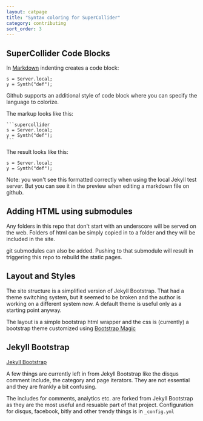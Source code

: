 ```yaml
---
layout: catpage
title: "Syntax coloring for SuperCollider"
category: contributing
sort_order: 3
---
```



## SuperCollider Code Blocks

In [Markdown](https://help.github.com/articles/github-flavored-markdown) indenting creates a code block:

    s = Server.local;
    y = Synth("def");

Github supports an additional style of code block where you can specify the language to colorize.  

The markup looks like this:

	```supercollider
 	s = Server.local;
 	y = Synth("def");
 	```
  
The result looks like this:
  
 ```supercollider
 s = Server.local;
 y = Synth("def");
 ```

Note: you won't see this formatted correctly when using the local Jekyll test server.
But you can see it in the preview when editing a markdown file on github.


## Adding HTML using submodules

Any folders in this repo that don't start with an underscore will be served on the web. Folders of html can be simply copied in to a folder and they will be included in the site.

git submodules can also be added.  Pushing to that submodule will result in triggering this repo to rebuild the static pages.


## Layout and Styles

The site structure is a simplified version of Jekyll Bootstrap.  That had a theme switching system, but it seemed to be broken and the author is working on a different system now. A default theme is useful only as a starting point anyway.

The layout is a simple bootstrap html wrapper and the css is (currently) a bootstrap theme customized using [Bootstrap Magic](http://pikock.github.com/bootstrap-magic/)


## Jekyll Bootstrap

[Jekyll Bootstrap](http://jekyllbootstrap.com/)

A few things are currently left in from Jekyll Bootstrap like the disqus comment include, the category and page iterators. They are not essential and they are frankly a bit confusing.

The includes for comments, analytics etc. are forked from Jekyll Bootstrap as they are the most useful and resuable part of that project. Configuration for disqus, facebook, bitly and other trendy things is in `_config.yml`
